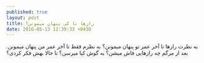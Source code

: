```yaml
---
published: true
layout: post
title: رازها تا کی پنهان میمونن؟
date: 2016-05-13 12:39:33 +0430
---
```


به نظرت رازها تا آخر عمر تو پنهان میمونن؟ به نظرم فقط تا آخر عمر من پنهان میمونن. بعد از مرگم چه رازهایی فاش میشن؟ به گوش کیا میرسن؟ تا حالا بهش فکر کردی؟
